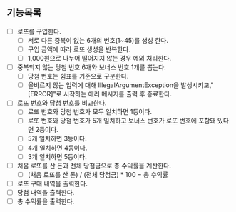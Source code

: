 ## 기능목록
- [ ] 로또를 구입한다.
  - [ ] 서로 다른 중복이 없는 6개의 번호(1~45)를 생성 한다.
  - [ ] 구입 금액에 따라 로또 생성을 반복한다.
  - [ ] 1,000원으로 나누어 떨어지지 않는 경우 예외 처리한다.
- [ ] 중복되지 않는 당첨 번호 6개와 보너스 번호 1개를 뽑는다.
  - [ ] 당첨 번호는 쉼표를 기준으로 구분한다.
  -[ ] 올바르지 않는 입력에 대해 IllegalArgumentException을 발생시키고,"[ERROR]"로 시작하는 에러 메시지를 출력 후 종료한다.
-[ ] 로또 번호와 당첨 번호를 비교한다.
  - [ ] 로또 번호와 당첨 번호가 모두 일치하면 1등이다.
  - [ ] 로또 번호와 당첨 번호가 5개 일치하고 보너스 번호가 로또 번호에 포함돼 있다면 2등이다.
  - [ ] 5개 일치하면 3등이다.
  - [ ] 4개 일치하면 4등이다.
  - [ ] 3개 일치하면 5등이다.
-[ ] 처음 로또를 산 돈과 전체 당첨금으로 총 수익률을 계산한다.
  -[ ] (처음 로또를 산 돈) / (전체 당첨금) * 100 = 총 수익률
- [ ] 로또 구매 내역을 출력한다.
- [ ] 당첨 내역을 출력한다.
- [ ] 총 수익률을 출력한다.